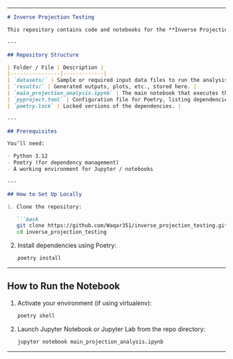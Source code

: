 
---

````markdown
# Inverse Projection Testing

This repository contains code and notebooks for the **Inverse Projection Framework** — analysis, visualization, and experiments. It includes data, results, and a primary Jupyter notebook to run the main projection analysis.

---

## Repository Structure

| Folder / File | Description |
|----------------|-------------|
| `datasets/` | Sample or required input data files to run the analysis. |
| `results/` | Generated outputs, plots, etc., stored here. |
| `main_projection_analysis.ipynb` | The main notebook that executes the framework’s analysis pipeline. |
| `pyproject.toml` | Configuration file for Poetry, listing dependencies. |
| `poetry.lock` | Locked versions of the dependencies. |

---

## Prerequisites

You’ll need:

- Python 3.12  
- Poetry (for dependency management)  
- A working environment for Jupyter / notebooks  

---

## How to Set Up Locally

1. Clone the repository:

   ```bash
   git clone https://github.com/Waqar351/inverse_projection_testing.git
   cd inverse_projection_testing
````

2. Install dependencies using Poetry:

   ```bash
   poetry install
   ```
---

## How to Run the Notebook

1. Activate your environment (if using virtualenv):

   ```bash
   poetry shell
   ```

2. Launch Jupyter Notebook or Jupyter Lab from the repo directory:

   ```bash
   jupyter notebook main_projection_analysis.ipynb
   ```

---
